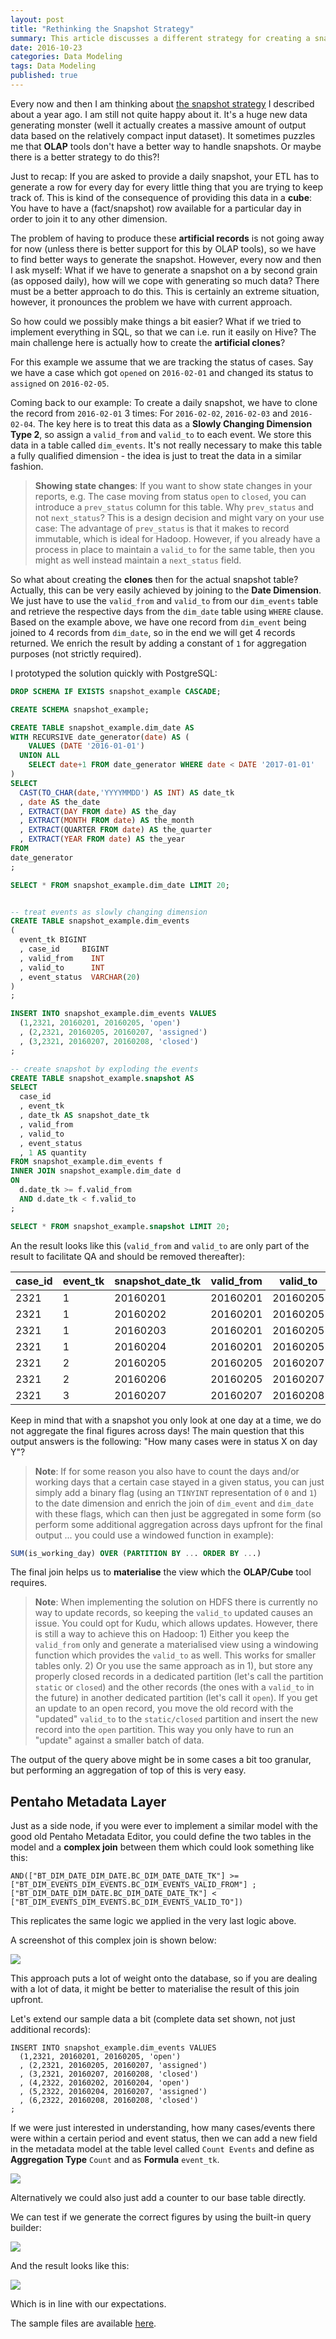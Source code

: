 ```yaml
---
layout: post
title: "Rethinking the Snapshot Strategy"
summary: This article discusses a different strategy for creating a snapshot
date: 2016-10-23
categories: Data Modeling
tags: Data Modeling
published: true
--- 
```


Every now and then I am thinking about [the snapshot strategy](/data-modeling/2015/07/27/Events-and-Snapshot.html) I described about a year ago. I am still not quite happy about it. It's a huge new data generating monster (well it actually creates a massive amount of output data based on the relatively compact input dataset). It sometimes puzzles me that **OLAP** tools don't have a better way to handle snapshots. Or maybe there is a better strategy to do this?!

Just to recap: If you are asked to provide a daily snapshot, your ETL has to generate a row for every day for every little thing that you are trying to keep  track of. This is kind of the consequence of providing this data in a **cube**: You have to have a (fact/snapshot) row available for a particular day in order to join it to any other dimension.

The problem of having to produce these **artificial records** is not going away for now (unless there is better support for this by OLAP tools), so we have to find better ways to generate the snapshot. However, every now and then I ask myself: What if we have to generate a snapshot on a by second grain (as opposed daily), how will we cope with generating so much data? There must be a better approach to do this. This is certainly an extreme situation, however, it pronounces the problem we have with current approach.

So how could we possibly make things a bit easier? What if we tried to implement everything in SQL, so that we can i.e. run it easily on Hive? The main challenge here is actually how to create the **artificial clones**? 

For this example we assume that we are tracking the status of cases. Say we have a case which got `opened` on `2016-02-01` and changed its status to `assigned` on `2016-02-05`. 

Coming back to our example: To create a daily snapshot, we have to clone the record from `2016-02-01` 3 times: For `2016-02-02`, `2016-02-03` and `2016-02-04`. The key here is to treat this data as a **Slowly Changing Dimension Type 2**, so assign a `valid_from` and `valid_to` to each event. We store this data in a table called `dim_events`. It's not really necessary to make this table a fully qualified dimension - the idea is just to treat the data in a similar fashion. 

> **Showing state changes**: If you want to show state changes in your reports, e.g. The case moving from status `open` to `closed`, you can introduce a `prev_status` column for this table. Why `prev_status` and not `next_status`? This is a design decision and might vary on your use case: The advantage of `prev_status` is that it makes to record immutable, which is ideal for Hadoop. However, if you already have a process in place to maintain a `valid_to` for the same table, then you might as well instead maintain a `next_status` field.

So what about creating the **clones** then for the actual snapshot table? Actually, this can be very easily achieved by joining to the **Date Dimension**. We just have to use the `valid_from` and `valid_to` from our `dim_events` table and retrieve the respective days from the `dim_date` table using `WHERE` clause. Based on the example above, we have one record from `dim_event` being joined to 4 records from `dim_date`, so in the end we will get 4 records returned. We enrich the result by adding a constant of `1` for aggregation purposes (not strictly required). 

I prototyped the solution quickly with PostgreSQL:

```sql
DROP SCHEMA IF EXISTS snapshot_example CASCADE;

CREATE SCHEMA snapshot_example;

CREATE TABLE snapshot_example.dim_date AS
WITH RECURSIVE date_generator(date) AS (
    VALUES (DATE '2016-01-01')
  UNION ALL
    SELECT date+1 FROM date_generator WHERE date < DATE '2017-01-01'
)
SELECT 
  CAST(TO_CHAR(date,'YYYYMMDD') AS INT) AS date_tk
  , date AS the_date 
  , EXTRACT(DAY FROM date) AS the_day
  , EXTRACT(MONTH FROM date) AS the_month
  , EXTRACT(QUARTER FROM date) AS the_quarter
  , EXTRACT(YEAR FROM date) AS the_year
FROM 
date_generator
;

SELECT * FROM snapshot_example.dim_date LIMIT 20;


-- treat events as slowly changing dimension
CREATE TABLE snapshot_example.dim_events
(
  event_tk BIGINT
  , case_id     BIGINT
  , valid_from    INT
  , valid_to      INT
  , event_status  VARCHAR(20)
)
;

INSERT INTO snapshot_example.dim_events VALUES
  (1,2321, 20160201, 20160205, 'open')
  , (2,2321, 20160205, 20160207, 'assigned')
  , (3,2321, 20160207, 20160208, 'closed')
;

-- create snapshot by exploding the events
CREATE TABLE snapshot_example.snapshot AS
SELECT
  case_id
  , event_tk
  , date_tk AS snapshot_date_tk
  , valid_from
  , valid_to
  , event_status
  , 1 AS quantity
FROM snapshot_example.dim_events f
INNER JOIN snapshot_example.dim_date d
ON
  d.date_tk >= f.valid_from
  AND d.date_tk < f.valid_to
;

SELECT * FROM snapshot_example.snapshot LIMIT 20;
```

An the result looks like this (`valid_from` and `valid_to` are only part of the result to facilitate QA and should be removed thereafter):

case_id | event_tk | snapshot_date_tk | valid_from | valid_to | event_status | quantity
----|----|----|----|----|----|----
2321 | 1 | 20160201 | 20160201 | 20160205 | open | 1
2321 | 1 | 20160202 | 20160201 | 20160205 | open | 1
2321 | 1 | 20160203 | 20160201 | 20160205 | open | 1
2321 | 1 | 20160204 | 20160201 | 20160205 | open | 1
2321 | 2 | 20160205 | 20160205 | 20160207 | assigned | 1
2321 | 2 | 20160206 | 20160205 | 20160207 | assigned | 1
2321 | 3 | 20160207 | 20160207 | 20160208 | closed | 1

Keep in mind that with a snapshot you only look at one day at a time, we do not aggregate the final figures across days! The main question that this output answers is the following: "How many cases were in status X on day Y"?

> **Note**: If for some reason you also have to count the days and/or working days that a certain case stayed in a given status, you can just simply add a binary flag (using an `TINYINT` representation of `0` and `1`) to the date dimension and enrich the join of `dim_event` and `dim_date` with these flags, which can then just be aggregated in some form (so perform some additional aggregation across days upfront for the final output ... you could use a windowed function in example):


```sql
SUM(is_working_day) OVER (PARTITION BY ... ORDER BY ...)
```

The final join helps us to **materialise** the view which the **OLAP/Cube** tool requires. 

> **Note**: When implementing the solution on HDFS there is currently no way to update records, so keeping the `valid_to` updated causes an issue. You could opt for Kudu, which allows updates. However, there is still a way to achieve this on Hadoop: 1) Either you keep the `valid_from` only and generate a materialised view using a windowing function which provides the `valid_to` as well. This works for smaller tables only. 2) Or you use the same approach as in 1), but store any properly closed records in a dedicated partition (let's call the partition `static` or `closed`)  and the other records (the ones with a `valid_to` in the future) in another dedicated partition (let's call it `open`). If you get an update to an open record, you move the old record with the "updated" `valid_to` to the `static/closed` partition and insert the new record into the `open` partition. This way you only have to run an "update" against a smaller batch of data.

The output of the query above might be in some cases a bit too granular, but performing an aggregation of top of this is very easy.

## Pentaho Metadata Layer

Just as a side node, if you were ever to implement a similar model with the good old Pentaho Metadata Editor, you could define the two tables in the model and a **complex join** between them which could look something like this:

```
AND(["BT_DIM_DATE_DIM_DATE.BC_DIM_DATE_DATE_TK"] >= ["BT_DIM_EVENTS_DIM_EVENTS.BC_DIM_EVENTS_VALID_FROM"] ;
["BT_DIM_DATE_DIM_DATE.BC_DIM_DATE_DATE_TK"] < ["BT_DIM_EVENTS_DIM_EVENTS.BC_DIM_EVENTS_VALID_TO"])
```

This replicates the same logic we applied in the very last logic above. 

A screenshot of this complex join is shown below:

![](/images/snapshot-alternative-pic1.png)

This approach puts a lot of weight onto the database, so if you are dealing with a lot of data, it might be better to materialise the result of this join upfront.

Let's extend our sample data a bit (complete data set shown, not just additional records):

```
INSERT INTO snapshot_example.dim_events VALUES
  (1,2321, 20160201, 20160205, 'open')
  , (2,2321, 20160205, 20160207, 'assigned')
  , (3,2321, 20160207, 20160208, 'closed')
  , (4,2322, 20160202, 20160204, 'open')
  , (5,2322, 20160204, 20160207, 'assigned')
  , (6,2322, 20160208, 20160208, 'closed')
;
```

If we were just interested in understanding, how many cases/events there were within a certain period and event status, then we can add a new field in the metadata model at the table level called `Count Events` and define as **Aggregation Type** `Count` and as **Formula** `event_tk`.

![](/images/snapshot-alternative-pic2.png)

Alternatively we could also just add a counter to our base table directly.

We can test if we generate the correct figures by using the built-in query builder:

![](/images/snapshot-alternative-pic3.png)

And the result looks like this:

![](/images/snapshot-alternative-pic4.png)

Which is in line with our expectations.
 

The sample files are available [here](/sample-files/sql/snapshot-alternative).
